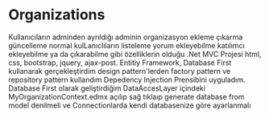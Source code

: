 # Organizations
Kullanıcıların adminden ayrıldığı adminin organizasyon ekleme çıkarma 
güncelleme normal kulLanıclıların listeleme yorum ekleyebilme katılımcı ekleyebilme 
ya da çıkarabilme gibi özelliklerin olduğu .Net MVC Projesi html, css, bootstrap, jquery, 
ajax-post. Entitiy Framework, Database First kullanarak gerçekleştirdim design pattern'lerden factory 
pattern ve repository pattern kullandım Depedency Injection Prensibini uyguladım.
Database First olarak geliştirdiğim DataAccesLayer içindeki MyOrganizationContext.edmx açılıp sağ tıklaıp 
generate database from model denilmeli ve Connectionlarda kendi databasenize göre ayarlanmalı  
